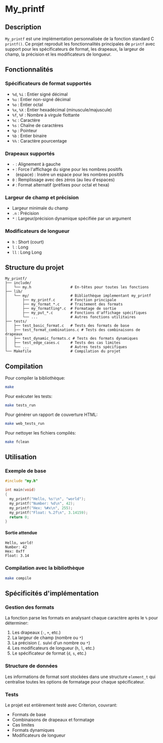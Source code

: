 # My_printf

## Description
`My_printf` est une implémentation personnalisée de la fonction standard C `printf()`. Ce projet reproduit les fonctionnalités principales de `printf` avec support pour les spécificateurs de format, les drapeaux, la largeur de champ, la précision et les modificateurs de longueur.

## Fonctionnalités

### Spécificateurs de format supportés
- `%d`, `%i` : Entier signé décimal
- `%u` : Entier non-signé décimal
- `%o` : Entier octal
- `%x`, `%X` : Entier hexadécimal (minuscule/majuscule)
- `%f`, `%F` : Nombre à virgule flottante
- `%c` : Caractère
- `%s` : Chaîne de caractères
- `%p` : Pointeur
- `%b` : Entier binaire
- `%%` : Caractère pourcentage

### Drapeaux supportés
- `-` : Alignement à gauche
- `+` : Force l'affichage du signe pour les nombres positifs
- ` ` (espace) : Insère un espace pour les nombres positifs
- `0` : Remplissage avec des zéros (au lieu d'espaces)
- `#` : Format alternatif (préfixes pour octal et hexa)

### Largeur de champ et précision
- Largeur minimale du champ
- `.n` : Précision
- `*` : Largeur/précision dynamique spécifiée par un argument

### Modificateurs de longueur
- `h` : Short (court)
- `l` : Long
- `ll` : Long Long

## Structure du projet
```
My_printf/
├── include/
│   └── my.h                  # En-têtes pour toutes les fonctions
├── lib/
│   └── my/                   # Bibliothèque implementant my_printf
│       ├── my_printf.c       # Fonction principale
│       ├── my_format_*.c     # Traitement des formats
│       ├── my_formatting*.c  # Formatage de sortie
│       ├── my_put_*.c        # Fonctions d'affichage spécifiques
│       └── ...               # Autres fonctions utilitaires
├── tests/
│   ├── test_basic_format.c   # Tests des formats de base
│   ├── test_format_combinations.c # Tests des combinaisons de drapeaux
│   ├── test_dynamic_formats.c # Tests des formats dynamiques
│   ├── test_edge_cases.c     # Tests des cas limites
│   └── ...                   # Autres tests spécifiques
└── Makefile                  # Compilation du projet
```

## Compilation

Pour compiler la bibliothèque:
```bash
make
```

Pour exécuter les tests:
```bash
make tests_run
```

Pour générer un rapport de couverture HTML:
```bash
make web_tests_run
```

Pour nettoyer les fichiers compilés:
```bash
make fclean
```

## Utilisation

### Exemple de base
```c
#include "my.h"

int main(void)
{
  my_printf("Hello, %s!\n", "world");
  my_printf("Number: %d\n", 42);
  my_printf("Hex: %#x\n", 255);
  my_printf("Float: %.2f\n", 3.14159);
  return 0;
}
```

#### Sortie attendue
```
Hello, world!
Number: 42
Hex: 0xff
Float: 3.14
```

### Compilation avec la bibliothèque
```bash
make compile
```

## Spécificités d'implémentation

### Gestion des formats
La fonction parse les formats en analysant chaque caractère après le `%` pour déterminer:
1. Les drapeaux (`-`, `+`, etc.)
2. La largeur de champ (nombre ou `*`)
3. La précision (`.` suivi d'un nombre ou `*`)
4. Les modificateurs de longueur (`h`, `l`, etc.)
5. Le spécificateur de format (`d`, `s`, etc.)

### Structure de données
Les informations de format sont stockées dans une structure `element_t` qui centralise toutes les options de formatage pour chaque spécificateur.

### Tests
Le projet est entièrement testé avec Criterion, couvrant:
- Formats de base
- Combinaisons de drapeaux et formatage
- Cas limites
- Formats dynamiques
- Modificateurs de longueur
